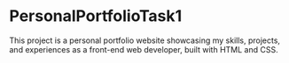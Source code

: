 # PersonalPortfolioTask1
This project is a personal portfolio website showcasing my skills, projects, and experiences as a front-end web developer, built with HTML and CSS.
